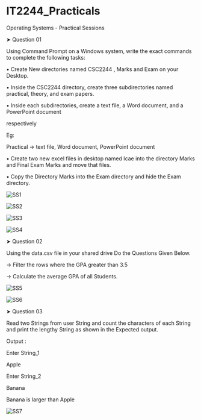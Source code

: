 # IT2244_Practicals

Operating Systems - Practical Sessions


➤ Question 01

Using Command Prompt on a Windows system, write the exact commands to complete the following tasks:

• Create New directories named CSC2244 , Marks and Exam on your Desktop.

• Inside the CSC2244 directory, create three subdirectories named practical, theory, and exam papers.

• Inside each subdirectories, create a text file, a Word document, and a PowerPoint document

respectively

Eg:

Practical → text file, Word document, PowerPoint document

• Create two new excel files in desktop named Icae into the directory Marks and Final Exam Marks and move that files.

• Copy the Directory Marks into the Exam directory and hide the Exam directory.


![SS1](https://github.com/user-attachments/assets/33b0048e-c7e3-4106-8784-fd932abe2447)


![SS2](https://github.com/user-attachments/assets/b38a222d-6f4d-4478-9987-ba6f011459ad)


![SS3](https://github.com/user-attachments/assets/6249a7a5-f5a0-4cc9-92cc-88706fa7bee5)


![SS4](https://github.com/user-attachments/assets/3028b493-60b8-478d-9ff4-9eb24ffcc76a)



➤ Question 02

Using the data.csv file in your shared drive Do the Questions Given Below.

-> Filter the rows where the GPA greater than 3.5

-> Calculate the average GPA of all Students.


![SS5](https://github.com/user-attachments/assets/5ea9d11c-3699-4837-8adb-f7037c50fc9b)


![SS6](https://github.com/user-attachments/assets/25fec491-07fa-4a2c-bc3b-b01918245c2f)



➤ Question 03

Read two Strings from user String and count the characters of each String and print the lengthy String as shown in the Expected output.

Output :

Enter String_1

Apple

Enter String_2

Banana

Banana is larger than Apple


![SS7](https://github.com/user-attachments/assets/854b2137-2e33-4182-b109-2a4391fc22b2)
